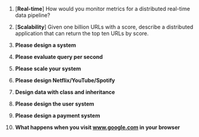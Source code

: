 

1. [**Real-time**] How would you monitor metrics for a distributed real-time data pipeline?

2. [**Scalability**] Given one billion URLs with a score, describe a distributed application that can return the top ten URLs by score.

3. **Please design a system**

4. **Please evaluate query per second**

5. **Please scale your system**

6. **Please design Netflix/YouTube/Spotify**

7. **Design data with class and inheritance**

8. **Please design the user system**

9. **Please design a payment system**

10. **What happens when you visit www.google.com in your browser**



